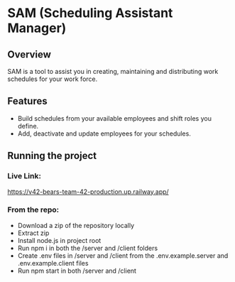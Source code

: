 # SAM (Scheduling Assistant Manager)

## Overview
SAM is a tool to assist you in creating, maintaining and distributing work schedules for your work force. 

## Features
- Build schedules from your available employees and shift roles you define.
- Add, deactivate and update employees for your schedules.

## Running the project
### Live Link:
https://v42-bears-team-42-production.up.railway.app/

### From the repo:
- Download a zip of the repository locally
- Extract zip
- Install node.js in project root
- Run npm i in both the /server and /client folders
- Create .env files in /server and /client from the .env.example.server and .env.example.client files
- Run npm start in both /server and /client